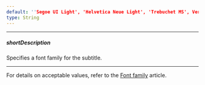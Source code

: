 ```yaml
---
default: ''Segoe UI Light', 'Helvetica Neue Light', 'Trebuchet MS', Verdana'
type: String
---
```

---
##### shortDescription
Specifies a font family for the subtitle.

---
For details on acceptable values, refer to the [Font family](https://www.w3.org/TR/CSS21/fonts.html#propdef-font-family) article.